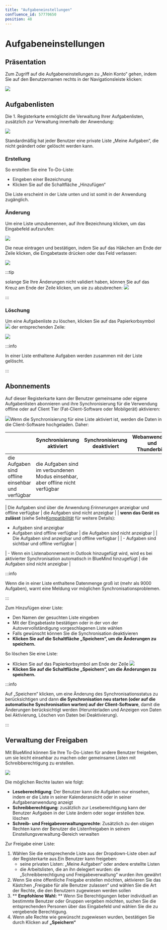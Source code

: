 ```yaml
---
title: "Aufgabeneinstellungen"
confluence_id: 57770650
position: 48
---
```

# Aufgabeneinstellungen


## Präsentation

Zum Zugriff auf die Aufgabeneinstellungen zu „Mein Konto“ gehen, indem Sie auf den Benutzernamen rechts in der Navigationsleiste klicken:

![](../../../attachments/57770060/57770071.png)


## Aufgabenlisten

Die 1. Registerkarte ermöglicht die Verwaltung Ihrer Aufgabenlisten, zusätzlich zur Verwaltung innerhalb der Anwendung:

![](../../../attachments/57770650/57770663.png)

Standardmäßig hat jeder Benutzer eine private Liste „Meine Aufgaben“, die nicht geändert oder gelöscht werden kann.

### Erstellung

So erstellen Sie eine To-Do-Liste:

- Eingeben einer Bezeichnung
- Klicken Sie auf die Schaltfläche „Hinzufügen“


Die Liste erscheint in der Liste unten und ist somit in der Anwendung zugänglich.

### Änderung

Um eine Liste umzubenennen, auf ihre Bezeichnung klicken, um das Eingabefeld aufzurufen:

![](../../../attachments/57770650/57770661.png)

Die neue eintragen und bestätigen, indem Sie auf das Häkchen am Ende der Zeile klicken, die Eingabetaste drücken oder das Feld verlassen:

![](../../../attachments/57770650/57770659.png)


:::tip

solange Sie Ihre Änderungen nicht validiert haben, können Sie auf das Kreuz am Ende der Zeile klicken, um sie zu abzubrechen: ![](../../../attachments/57770650/57770657.png)

:::

### Löschung

Um eine Aufgabenliste zu löschen, klicken Sie auf das Papierkorbsymbol  ![](../../../attachments/57769989/69896481.png) der entsprechenden Zeile:

![](../../../attachments/57770650/57770656.png)


:::info

In einer Liste enthaltene Aufgaben werden zusammen mit der Liste gelöscht.

:::

## Abonnements

Auf dieser Registerkarte kann der Benutzer gemeinsame oder eigene Aufgabenlisten abonnieren und ihre Synchronisierung für die Verwendung offline oder auf Client Tier (Fat-Client-Software oder Mobilgerät) aktivieren:

![](../../../attachments/57770650/57770654.png)Wenn die Synchronisierung für eine Liste aktiviert ist, werden die Daten in die Client-Software hochgeladen. Daher:

|  | Synchronisierung aktiviert | Synchronisierung deaktiviert | Webanwendung und Thunderbird | EAS iOS | EAS (andere) | DAV | Outlook |
| --- | --- | --- | --- | --- | --- | --- | --- |
| die Aufgaben sind offline einsehbar und verfügbar | die Aufgaben sind im verbundenen Modus einsehbar, aber offline nicht verfügbar |
| 
Die Aufgaben sind über die Anwendung  *Erinnerungen* anzeigbar und offline verfügbar
 | die Aufgaben sind nicht anzeigbar |
| 
**wenn das Gerät es zulässt** (siehe Seite[Kompatibilität](/FAQ_Foire_aux_questions_/Compatibilité/) für weitere Details):
- Aufgaben sind anzeigbar
- Aufgaben sind offline verfügbar
 | 
die Aufgaben sind nicht anzeigbar
 |
| Die Aufgaben sind anzeigbar und offline verfügbar |
| - Aufgaben sind sichtbar und offline verfügbar | 


 | - Wenn ein Listenabonnement in Outlook hinzugefügt wird, wird es bei aktivierter Synchronisation automatisch in BlueMind hinzugefügt | die Aufgaben sind nicht anzeigbar |


:::info

Wenn die in einer Liste enthaltene Datenmenge groß ist (mehr als 9000 Aufgaben), warnt eine Meldung vor möglichen Synchronisationsproblemen.

:::

Zum Hinzufügen einer Liste:

- Den Namen der gesuchten Liste eingeben
- Mit der Eingabetaste bestätigen oder in der von der Autovervollständigung vorgeschlagenen Liste wählen
- Falls gewünscht können Sie die Synchronisation deaktivieren
- **Klicken Sie auf die Schaltfläche „Speichern“, um die Änderungen zu speichern.**


So löschen Sie eine Liste:

- Klicken Sie auf das Papierkorbsymbol am Ende der Zeile ![](../../../attachments/57770650/57770664.png)
- **Klicken Sie auf die Schaltfläche „Speichern“, um die Änderungen zu speichern.**


:::info

Auf „Speichern“ klicken, um eine Änderung des Synchronisationsstatus zu berücksichtigen und dann **die Synchronisation neu starten (oder auf die automatische Synchronisation  warten) auf der Client-Software**, damit die Änderungen berücksichtigt werden (Herunterladen und Anzeigen von Daten bei Aktivierung, Löschen von Daten bei Deaktivierung).

:::

## Verwaltung der Freigaben

Mit BlueMind können Sie Ihre To-Do-Listen für andere Benutzer freigeben, um sie leicht einsehbar zu machen oder gemeinsame Listen mit Schreibberechtigung zu erstellen.

![](../../../attachments/57770650/57770652.png)

Die möglichen Rechte lauten wie folgt:

- **Leseberechtigung**: Der Benutzer kann die Aufgaben nur einsehen, indem er die Liste in seiner Kalenderansicht oder in seiner Aufgabenanwendung anzeigt
- **Schreibberechtigung**: zusätzlich zur Leseberechtigung kann der Benutzer Aufgaben in der Liste ändern oder sogar erstellen bzw. löschen
- **Schreib- und Freigabeverwaltungsrechte**: Zusätzlich zu den obigen Rechten kann der Benutzer die Listenfreigaben in seinem Einstellungsverwaltung-Bereich verwalten


Zur Freigabe einer Liste:

1. Wählen Sie die entsprechende Liste aus der Dropdown-Liste oben auf der Registerkarte aus.Ein Benutzer kann freigeben:
    - seine privaten Listen: „Meine Aufgaben“ oder andere erstellte Listen
    - die Arbeitslisten, die an ihn delegiert wurden: die „Schreibberechtigung und Freigabeverwaltung“ wurden ihm gewährt
2. Wenn Sie eine öffentliche Freigabe erstellen möchten, aktivieren Sie das Kästchen „Freigabe für alle Benutzer zulassen“ und wählen Sie die Art der Rechte, die den Benutzern zugewiesen werden sollen
3. ** **Empfohlene Wahl:** ** Wenn Sie Berechtigungen lieber individuell an bestimmte Benutzer oder Gruppen vergeben möchten, suchen Sie die entsprechenden Personen über das Eingabefeld und wählen Sie die zu vergebende Berechtigung.
4. Wenn alle Rechte wie gewünscht zugewiesen wurden, bestätigen Sie durch Klicken auf **„Speichern“**


